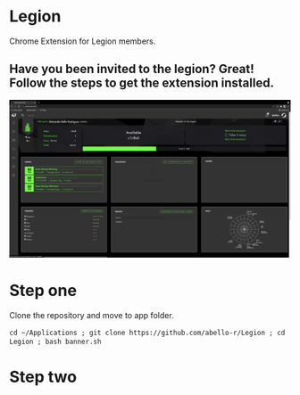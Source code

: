 # Legion
Chrome Extension for Legion members.

<h2>Have you been invited to the legion? Great! Follow the steps to get the extension installed.</h2>

<img src="https://github.com/abello-r/Legion/blob/master/srcs/legion.png">

# Step one

Clone the repository and move to app folder.

````
cd ~/Applications ; git clone https://github.com/abello-r/Legion ; cd Legion ; bash banner.sh
````

# Step two
